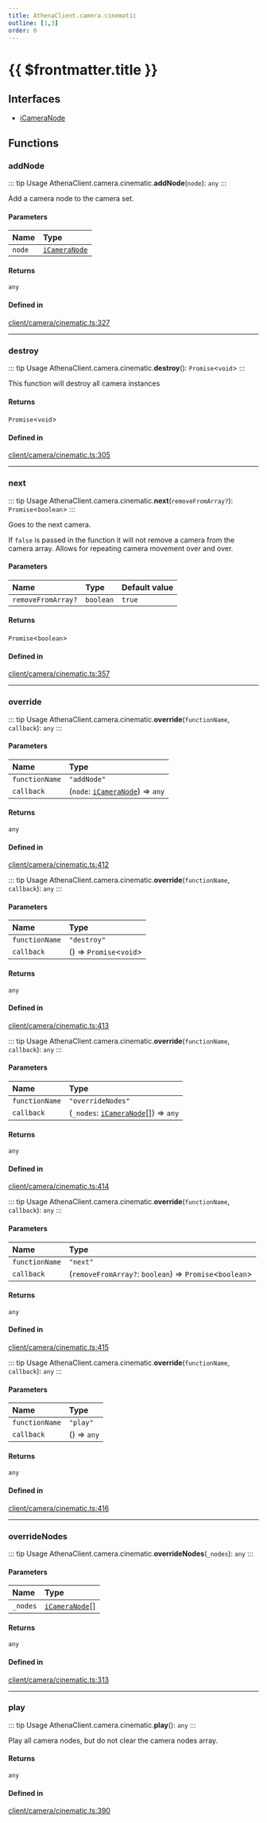 ```yaml
---
title: AthenaClient.camera.cinematic
outline: [1,3]
order: 0
---
```


# {{ $frontmatter.title }}


## Interfaces

- [iCameraNode](../interfaces/client_camera_cinematic_iCameraNode.md)

## Functions

### addNode

::: tip Usage
AthenaClient.camera.cinematic.**addNode**(`node`): `any`
:::

Add a camera node to the camera set.

#### Parameters

| Name | Type |
| :------ | :------ |
| `node` | [`iCameraNode`](../interfaces/client_camera_cinematic_iCameraNode.md) |

#### Returns

`any`

#### Defined in

[client/camera/cinematic.ts:327](https://github.com/Stuyk/altv-athena/blob/bc77fba/src/core/client/camera/cinematic.ts#L327)

___

### destroy

::: tip Usage
AthenaClient.camera.cinematic.**destroy**(): `Promise`<`void`\>
:::

This function will destroy all camera instances

#### Returns

`Promise`<`void`\>

#### Defined in

[client/camera/cinematic.ts:305](https://github.com/Stuyk/altv-athena/blob/bc77fba/src/core/client/camera/cinematic.ts#L305)

___

### next

::: tip Usage
AthenaClient.camera.cinematic.**next**(`removeFromArray?`): `Promise`<`boolean`\>
:::

Goes to the next camera.

If `false` is passed in the function it will not remove a camera
from the camera array. Allows for repeating camera movement over and over.

#### Parameters

| Name | Type | Default value |
| :------ | :------ | :------ |
| `removeFromArray?` | `boolean` | `true` |

#### Returns

`Promise`<`boolean`\>

#### Defined in

[client/camera/cinematic.ts:357](https://github.com/Stuyk/altv-athena/blob/bc77fba/src/core/client/camera/cinematic.ts#L357)

___

### override

::: tip Usage
AthenaClient.camera.cinematic.**override**(`functionName`, `callback`): `any`
:::

#### Parameters

| Name | Type |
| :------ | :------ |
| `functionName` | ``"addNode"`` |
| `callback` | (`node`: [`iCameraNode`](../interfaces/client_camera_cinematic_iCameraNode.md)) => `any` |

#### Returns

`any`

#### Defined in

[client/camera/cinematic.ts:412](https://github.com/Stuyk/altv-athena/blob/bc77fba/src/core/client/camera/cinematic.ts#L412)

::: tip Usage
AthenaClient.camera.cinematic.**override**(`functionName`, `callback`): `any`
:::

#### Parameters

| Name | Type |
| :------ | :------ |
| `functionName` | ``"destroy"`` |
| `callback` | () => `Promise`<`void`\> |

#### Returns

`any`

#### Defined in

[client/camera/cinematic.ts:413](https://github.com/Stuyk/altv-athena/blob/bc77fba/src/core/client/camera/cinematic.ts#L413)

::: tip Usage
AthenaClient.camera.cinematic.**override**(`functionName`, `callback`): `any`
:::

#### Parameters

| Name | Type |
| :------ | :------ |
| `functionName` | ``"overrideNodes"`` |
| `callback` | (`_nodes`: [`iCameraNode`](../interfaces/client_camera_cinematic_iCameraNode.md)[]) => `any` |

#### Returns

`any`

#### Defined in

[client/camera/cinematic.ts:414](https://github.com/Stuyk/altv-athena/blob/bc77fba/src/core/client/camera/cinematic.ts#L414)

::: tip Usage
AthenaClient.camera.cinematic.**override**(`functionName`, `callback`): `any`
:::

#### Parameters

| Name | Type |
| :------ | :------ |
| `functionName` | ``"next"`` |
| `callback` | (`removeFromArray?`: `boolean`) => `Promise`<`boolean`\> |

#### Returns

`any`

#### Defined in

[client/camera/cinematic.ts:415](https://github.com/Stuyk/altv-athena/blob/bc77fba/src/core/client/camera/cinematic.ts#L415)

::: tip Usage
AthenaClient.camera.cinematic.**override**(`functionName`, `callback`): `any`
:::

#### Parameters

| Name | Type |
| :------ | :------ |
| `functionName` | ``"play"`` |
| `callback` | () => `any` |

#### Returns

`any`

#### Defined in

[client/camera/cinematic.ts:416](https://github.com/Stuyk/altv-athena/blob/bc77fba/src/core/client/camera/cinematic.ts#L416)

___

### overrideNodes

::: tip Usage
AthenaClient.camera.cinematic.**overrideNodes**(`_nodes`): `any`
:::

#### Parameters

| Name | Type |
| :------ | :------ |
| `_nodes` | [`iCameraNode`](../interfaces/client_camera_cinematic_iCameraNode.md)[] |

#### Returns

`any`

#### Defined in

[client/camera/cinematic.ts:313](https://github.com/Stuyk/altv-athena/blob/bc77fba/src/core/client/camera/cinematic.ts#L313)

___

### play

::: tip Usage
AthenaClient.camera.cinematic.**play**(): `any`
:::

Play all camera nodes, but do not clear the camera nodes array.

#### Returns

`any`

#### Defined in

[client/camera/cinematic.ts:390](https://github.com/Stuyk/altv-athena/blob/bc77fba/src/core/client/camera/cinematic.ts#L390)
